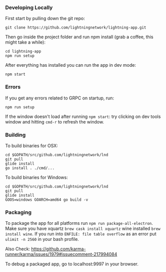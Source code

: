 
### Developing Locally

First start by pulling down the git repo:
```
git clone https://github.com/lightningnetwork/lightning-app.git
```

Then go inside the project folder and run npm install (grab a coffee, this might take a while):
```
cd lightning-app
npm run setup
```

After everything has installed you can run the app in dev mode:
```
npm start
```

### Errors

If you get any errors related to GRPC on startup, run:
```
npm run setup
```

If the window doesn't load after running `npm start`: try clicking on dev tools window and hitting `cmd-r` to refresh the window.

### Building

To build binaries for OSX:
```
cd $GOPATH/src/github.com/lightningnetwork/lnd
git pull
glide install
go install . ./cmd/...
```

To build binaries for Windows:
```
cd $GOPATH/src/github.com/lightningnetwork/lnd
git pull
glide install
GOOS=windows GOARCH=amd64 go build -v
```

### Packaging
To package the app for all platforms run `npm run package-all-electron`. Make sure you have xquartz `brew cask install xquartz` wine installed `brew install wine`. If you run into `ENFILE: file table overflow` as an error put `ulimit -n 2560` in your bash profile.

Also Check: https://github.com/karma-runner/karma/issues/1979#issuecomment-217994084

To debug a packaged app, go to localhost:9997 in your browser.
